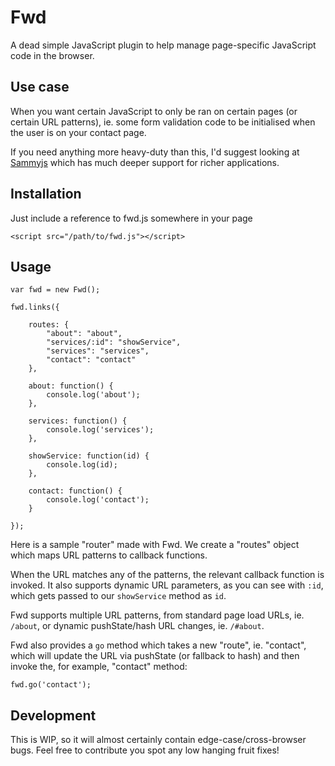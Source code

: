 # Fwd

A dead simple JavaScript plugin to help manage page-specific JavaScript code in the browser.

## Use case

When you want certain JavaScript to only be ran on certain pages (or certain URL patterns), ie. some form validation code to be initialised when the user is on your contact page.

If you need anything more heavy-duty than this, I'd suggest looking at [Sammyjs](http://sammyjs.org/docs/routes) which has much deeper support for richer applications.

## Installation

Just include a reference to fwd.js somewhere in your page

`<script src="/path/to/fwd.js"></script>`

## Usage

```
var fwd = new Fwd();

fwd.links({

	routes: {
		"about": "about",
		"services/:id": "showService",
		"services": "services",
		"contact": "contact"
	},

	about: function() {
		console.log('about');
	},

	services: function() {
		console.log('services');
	},

	showService: function(id) {
		console.log(id);
	},

	contact: function() {
		console.log('contact');
	}

});
```

Here is a sample "router" made with Fwd. We create a "routes" object which maps URL patterns to callback functions.

When the URL matches any of the patterns, the relevant callback function is invoked. It also supports dynamic URL parameters, as you can see with `:id`, which gets passed to our `showService` method as `id`.

Fwd supports multiple URL patterns, from standard page load URLs, ie. `/about`, or dynamic pushState/hash URL changes, ie. `/#about`.

Fwd also provides a `go` method which takes a new "route", ie. "contact", which will update the URL via pushState (or fallback to hash) and then invoke the, for example, "contact" method:

```
fwd.go('contact');
```

## Development

This is WIP, so it will almost certainly contain edge-case/cross-browser bugs. Feel free to contribute you spot any low hanging fruit fixes!